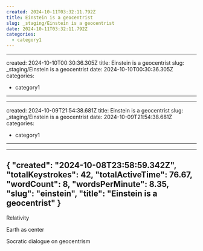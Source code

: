 ```yaml
---
created: 2024-10-11T03:32:11.792Z 
title: Einstein is a geocentrist
slug: _staging/Einstein is a geocentrist
date: 2024-10-11T03:32:11.792Z
categories: 
  - category1
---
```

---
created: 2024-10-10T00:30:36.305Z 
title: Einstein is a geocentrist
slug: _staging/Einstein is a geocentrist
date: 2024-10-10T00:30:36.305Z
categories: 
  - category1
---
---
created: 2024-10-09T21:54:38.681Z 
title: Einstein is a geocentrist
slug: _staging/Einstein is a geocentrist
date: 2024-10-09T21:54:38.681Z
categories: 
  - category1
---
---
{
  "created": "2024-10-08T23:58:59.342Z",
  "totalKeystrokes": 42,
  "totalActiveTime": 76.67,
  "wordCount": 8,
  "wordsPerMinute": 8.35,
  "slug": "einstein",
  "title": "Einstein is a geocentrist"
}
---
Relativity

Earth as center

Socratic dialogue on geocentrism